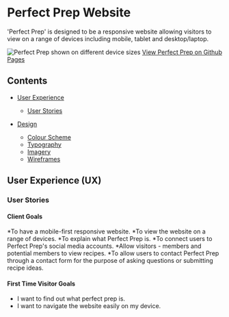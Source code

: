 # Perfect Prep Website

'Perfect Prep' is designed to be a responsive website allowing visitors to view on a range of devices including mobile, tablet and desktop/laptop.

![Perfect Prep shown on different device sizes](/assets/images/perfectprep.png)
[View Perfect Prep on Github Pages](https://lauramasterton.github.io/perfect-prep/)



## Contents

* [User Experience](#user-experience-ux)
  * [User Stories](#user-stories)
    
* [Design](#design)
  * [Colour Scheme](#colour-scheme)
  * [Typography](#typography)
  * [Imagery](#imagery)
  * [Wireframes](#wireframes)

## User Experience (UX)
### User Stories
#### Client Goals
*To have a mobile-first responsive website.
*To view the website on a range of devices.
*To explain what Perfect Prep is.
*To connect users to Perfect Prep's social media accounts. 
*Allow visitors - members and potential members to view recipes.
*To allow users to contact Perfect Prep through a contact form for the purpose of asking questions or submitting recipe ideas. 
#### First Time Visitor Goals 
* I want to find out what perfect prep is.
* I want to navigate the website easily on my device. 
